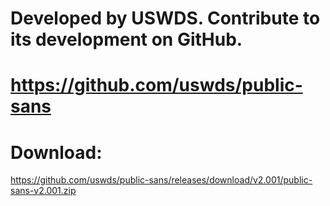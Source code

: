 # Developed by USWDS. Contribute to its development on GitHub.

# https://github.com/uswds/public-sans

# Download:

https://github.com/uswds/public-sans/releases/download/v2.001/public-sans-v2.001.zip
